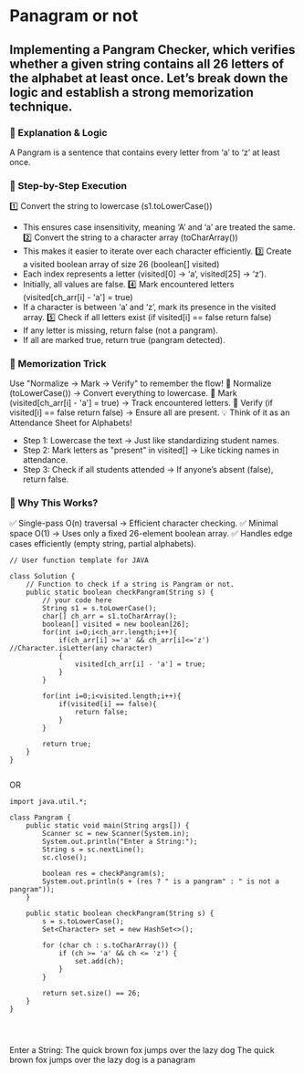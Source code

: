 # Panagram or not

## Implementing a Pangram Checker, which verifies whether a given string contains all 26 letters of the alphabet at least once. Let’s break down the logic and establish a strong memorization technique.

### 🔹 Explanation & Logic
A Pangram is a sentence that contains every letter from ‘a’ to ‘z’ at least once.
### 🚀 Step-by-Step Execution
1️⃣ Convert the string to lowercase (s1.toLowerCase())
- This ensures case insensitivity, meaning ‘A’ and ‘a’ are treated the same.
2️⃣ Convert the string to a character array (toCharArray())
- This makes it easier to iterate over each character efficiently.
3️⃣ Create a visited boolean array of size 26 (boolean[] visited)
- Each index represents a letter (visited[0] → ‘a’, visited[25] → ‘z’).
- Initially, all values are false.
4️⃣ Mark encountered letters (visited[ch_arr[i] - 'a'] = true)
- If a character is between ‘a’ and ‘z’, mark its presence in the visited array.
5️⃣ Check if all letters exist (if visited[i] == false return false)
- If any letter is missing, return false (not a pangram).
- If all are marked true, return true (pangram detected).

### 🧠 Memorization Trick
Use "Normalize → Mark → Verify" to remember the flow!
🔹 Normalize (toLowerCase()) → Convert everything to lowercase.
🔹 Mark (visited[ch_arr[i] - 'a'] = true) → Track encountered letters.
🔹 Verify (if visited[i] == false return false) → Ensure all are present.
💡 Think of it as an Attendance Sheet for Alphabets!
- Step 1: Lowercase the text → Just like standardizing student names.
- Step 2: Mark letters as "present" in visited[] → Like ticking names in attendance.
- Step 3: Check if all students attended → If anyone’s absent (false), return false.

### 📌 Why This Works?
✅ Single-pass O(n) traversal → Efficient character checking.
✅ Minimal space O(1) → Uses only a fixed 26-element boolean array.
✅ Handles edge cases efficiently (empty string, partial alphabets).

```
// User function template for JAVA

class Solution {
    // Function to check if a string is Pangram or not.
    public static boolean checkPangram(String s) {
        // your code here
        String s1 = s.toLowerCase();
        char[] ch_arr = s1.toCharArray();
        boolean[] visited = new boolean[26];
        for(int i=0;i<ch_arr.length;i++){
            if(ch_arr[i] >='a' && ch_arr[i]<='z')    //Character.isLetter(any character)
            {
                visited[ch_arr[i] - 'a'] = true;
            }
        }
        
        for(int i=0;i<visited.length;i++){
            if(visited[i] == false){
                return false;
            }
        }
        
        return true;
    }
}


```

OR

```
import java.util.*;

class Pangram {
    public static void main(String args[]) {
        Scanner sc = new Scanner(System.in);
        System.out.println("Enter a String:");
        String s = sc.nextLine();
        sc.close(); 
        
        boolean res = checkPangram(s);
        System.out.println(s + (res ? " is a pangram" : " is not a pangram"));
    }

    public static boolean checkPangram(String s) {
        s = s.toLowerCase();
        Set<Character> set = new HashSet<>(); 
        
        for (char ch : s.toCharArray()) {
            if (ch >= 'a' && ch <= 'z') {
                set.add(ch);
            }
        }
        
        return set.size() == 26; 
    }
}




```

Enter a String:
The quick brown fox jumps over the lazy dog
The quick brown fox jumps over the lazy dog is a panagram
